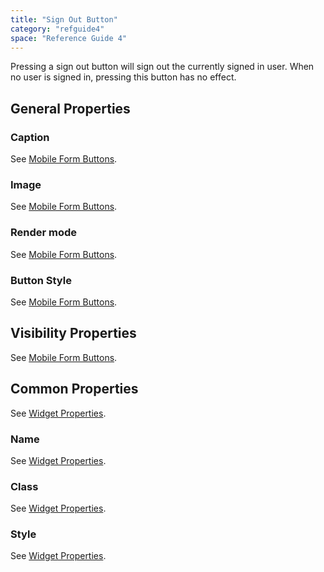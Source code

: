 ```yaml
---
title: "Sign Out Button"
category: "refguide4"
space: "Reference Guide 4"
---
```

Pressing a sign out button will sign out the currently signed in user. When no user is signed in, pressing this button has no effect.

## General Properties

### Caption

See [Mobile Form Buttons](Mobile+Form+Buttons).

### Image

See [Mobile Form Buttons](Mobile+Form+Buttons).

### Render mode

See [Mobile Form Buttons](Mobile+Form+Buttons).

### Button Style

See [Mobile Form Buttons](Mobile+Form+Buttons).

## Visibility Properties

See [Mobile Form Buttons](Mobile+Form+Buttons).

## Common Properties

See [Widget Properties](https://world.mendix.com/display/refguide4/Widget+Properties#WidgetProperties-CommonProperties).

### Name

See [Widget Properties](https://world.mendix.com/display/refguide4/Widget+Properties#WidgetProperties-CommonProperties).

### Class

See [Widget Properties](https://world.mendix.com/display/refguide4/Widget+Properties#WidgetProperties-CommonProperties).

### Style

See [Widget Properties](https://world.mendix.com/display/refguide4/Widget+Properties#WidgetProperties-CommonProperties).